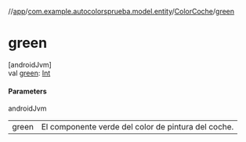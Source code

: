 //[app](../../../index.md)/[com.example.autocolorsprueba.model.entity](../index.md)/[ColorCoche](index.md)/[green](green.md)

# green

[androidJvm]\
val [green](green.md): [Int](https://kotlinlang.org/api/latest/jvm/stdlib/kotlin/-int/index.html)

#### Parameters

androidJvm

| | |
|---|---|
| green | El componente verde del color de pintura del coche. |
